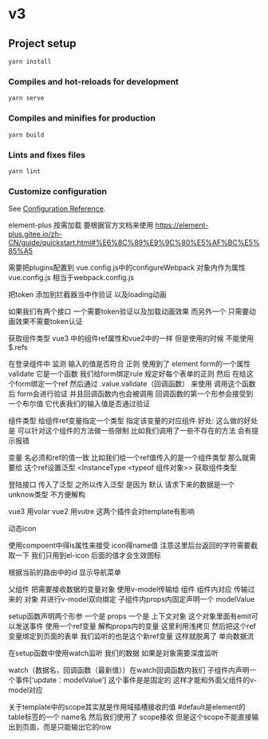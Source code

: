 # v3

## Project setup

```
yarn install
```

### Compiles and hot-reloads for development

```
yarn serve
```

### Compiles and minifies for production

```
yarn build
```

### Lints and fixes files

```
yarn lint
```

### Customize configuration

See [Configuration Reference](https://cli.vuejs.org/config/).

element-plus 按需加载 要根据官方文档来使用 https://element-plus.gitee.io/zh-CN/guide/quickstart.html#%E6%8C%89%E9%9C%80%E5%AF%BC%E5%85%A5

需要把plugins配置到 vue.config.js中的configureWebpack 对象内作为属性
vue.config.js 相当于webpack.config.js

<!-- 关于axios封装 -->
把token 添加到拦截器当中作验证 以及loading动画

如果我们有两个接口 一个需要token验证以及加载动画效果 而另外一个 只需要动画效果不需要token认证


<!-- loginAccount -->
获取组件类型 
vue3 中的组件ref属性和vue2中的一样 但是使用的时候 不能使用$.refs

在登录组件中 监测 输入的值是否符合 正则 使用到了 element form的一个属性validate 它是一个函数
我们给form绑定rule 规定好每个表单的正则 然后 在给这个form绑定一个ref 
然后通过 .value.validate（回调函数） 来使用 调用这个函数后 form会进行验证 并且回调函数内也会被调用 回调函数的第一个形参会接受到一个布尔值 它代表我们的输入值是否通过验证


组件类型
给组件ref变量指定一个类型 指定该变量的对应组件
好处: 这么做的好处是 可以针对这个组件的方法做一些限制 比如我们调用了一些不存在的方法 会有提示报错

变量 名必须和ref的值一致
比如我们给一个ref值传入的是一个组件类型 那么就需要给 这个ref设置泛型 <InstanceType <typeof 组件对象>> 获取组件类型

登陆接口 传入了泛型 之所以传入泛型 是因为 默认 请求下来的数据是一个unknow类型 不方便解构

vue3 用volar
vue2 用vutre  这两个插件会对template有影响

动态icon
<el-icon
                  ><component
                    :is="item.icon.replace('el-icon-', '')"
                    style="width: 16px; height: 16px"
                  ></component
                ></el-icon>

使用compoent中得is属性来接受 icon得name值
注意这里后台返回的字符需要截取一下 我们只用到el-icon 后面的值才会生效图标


<!-- 导航菜单保存点击高亮 -->
根据当前的路由中的id 显示导航菜单 


<!-- 自定义表单组件的双向绑定 -->
父组件 把需要接收数据的变量对象 使用v-model传输给 组件
组件内对应 传输过来的 对象 并进行v-model双向绑定
子组件内props内固定声明一个 modelValue

setup函数声明两个形参 一个是 props 一个是 上下文对象 这个对象里面有emit可以发送事件
使用一个ref变量 解构props内的变量 这里利用浅拷贝 然后把这个ref变量绑定到页面的表单 
我们监听的也是这个新ref变量  这样就脱离了 单向数据流

在setup函数中使用watch监听 我们的数据 如果是对象需要深度监听

watch（数据名，回调函数（最新值））在watch回调函数内我们
子组件内声明一个事件[‘update：modelValue’] 这个事件是是固定的 这样才能和外面父组件的v-model对应

关于template中的scope其实就是作用域插槽接收的值
#default是element的table标签的一个 name名 然后我们使用了 scope接收 但是这个scope不能直接输出到页面，而是只能输出它的row 
